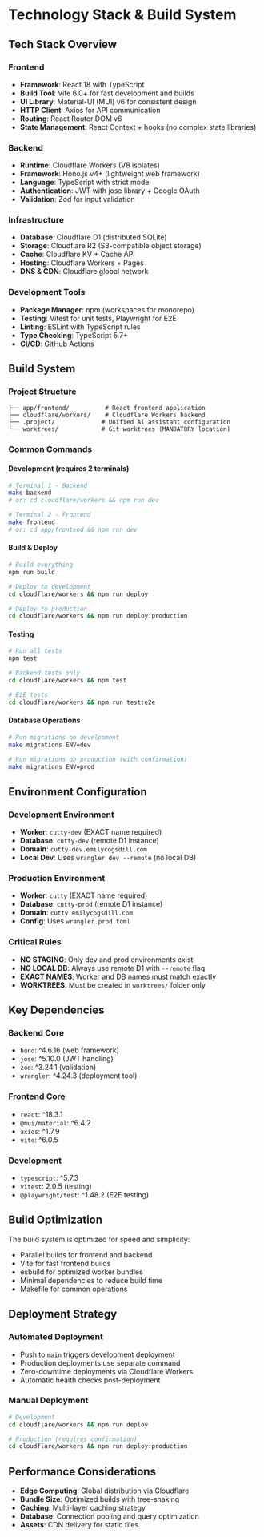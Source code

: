 # Technology Stack & Build System

## Tech Stack Overview

### Frontend
- **Framework**: React 18 with TypeScript
- **Build Tool**: Vite 6.0+ for fast development and builds
- **UI Library**: Material-UI (MUI) v6 for consistent design
- **HTTP Client**: Axios for API communication
- **Routing**: React Router DOM v6
- **State Management**: React Context + hooks (no complex state libraries)

### Backend
- **Runtime**: Cloudflare Workers (V8 isolates)
- **Framework**: Hono.js v4+ (lightweight web framework)
- **Language**: TypeScript with strict mode
- **Authentication**: JWT with jose library + Google OAuth
- **Validation**: Zod for input validation

### Infrastructure
- **Database**: Cloudflare D1 (distributed SQLite)
- **Storage**: Cloudflare R2 (S3-compatible object storage)
- **Cache**: Cloudflare KV + Cache API
- **Hosting**: Cloudflare Workers + Pages
- **DNS & CDN**: Cloudflare global network

### Development Tools
- **Package Manager**: npm (workspaces for monorepo)
- **Testing**: Vitest for unit tests, Playwright for E2E
- **Linting**: ESLint with TypeScript rules
- **Type Checking**: TypeScript 5.7+
- **CI/CD**: GitHub Actions

## Build System

### Project Structure
```
├── app/frontend/          # React frontend application
├── cloudflare/workers/    # Cloudflare Workers backend
├── .project/             # Unified AI assistant configuration
└── worktrees/            # Git worktrees (MANDATORY location)
```

### Common Commands

#### Development (requires 2 terminals)
```bash
# Terminal 1 - Backend
make backend
# or: cd cloudflare/workers && npm run dev

# Terminal 2 - Frontend  
make frontend
# or: cd app/frontend && npm run dev
```

#### Build & Deploy
```bash
# Build everything
npm run build

# Deploy to development
cd cloudflare/workers && npm run deploy

# Deploy to production
cd cloudflare/workers && npm run deploy:production
```

#### Testing
```bash
# Run all tests
npm test

# Backend tests only
cd cloudflare/workers && npm test

# E2E tests
cd cloudflare/workers && npm run test:e2e
```

#### Database Operations
```bash
# Run migrations on development
make migrations ENV=dev

# Run migrations on production (with confirmation)
make migrations ENV=prod
```

## Environment Configuration

### Development Environment
- **Worker**: `cutty-dev` (EXACT name required)
- **Database**: `cutty-dev` (remote D1 instance)
- **Domain**: `cutty-dev.emilycogsdill.com`
- **Local Dev**: Uses `wrangler dev --remote` (no local DB)

### Production Environment
- **Worker**: `cutty` (EXACT name required)
- **Database**: `cutty-prod` (remote D1 instance)
- **Domain**: `cutty.emilycogsdill.com`
- **Config**: Uses `wrangler.prod.toml`

### Critical Rules
- **NO STAGING**: Only dev and prod environments exist
- **NO LOCAL DB**: Always use remote D1 with `--remote` flag
- **EXACT NAMES**: Worker and DB names must match exactly
- **WORKTREES**: Must be created in `worktrees/` folder only

## Key Dependencies

### Backend Core
- `hono`: ^4.6.16 (web framework)
- `jose`: ^5.10.0 (JWT handling)
- `zod`: ^3.24.1 (validation)
- `wrangler`: ^4.24.3 (deployment tool)

### Frontend Core
- `react`: ^18.3.1
- `@mui/material`: ^6.4.2
- `axios`: ^1.7.9
- `vite`: ^6.0.5

### Development
- `typescript`: ^5.7.3
- `vitest`: 2.0.5 (testing)
- `@playwright/test`: ^1.48.2 (E2E testing)

## Build Optimization

The build system is optimized for speed and simplicity:
- Parallel builds for frontend and backend
- Vite for fast frontend builds
- esbuild for optimized worker bundles
- Minimal dependencies to reduce build time
- Makefile for common operations

## Deployment Strategy

### Automated Deployment
- Push to `main` triggers development deployment
- Production deployments use separate command
- Zero-downtime deployments via Cloudflare Workers
- Automatic health checks post-deployment

### Manual Deployment
```bash
# Development
cd cloudflare/workers && npm run deploy

# Production (requires confirmation)
cd cloudflare/workers && npm run deploy:production
```

## Performance Considerations

- **Edge Computing**: Global distribution via Cloudflare
- **Bundle Size**: Optimized builds with tree-shaking
- **Caching**: Multi-layer caching strategy
- **Database**: Connection pooling and query optimization
- **Assets**: CDN delivery for static files